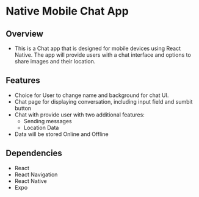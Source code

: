 # Native Mobile Chat App

## Overview

- This is a Chat app that is designed for mobile devices using React Native. The app will provide users with a chat interface and options to share images and their location.

## Features

- Choice for User to change name and background for chat UI.
- Chat page for displaying conversation, including input field and sumbit button
- Chat with provide user with two additional features:
  - Sending messages
  - Location Data
- Data will be stored Online and Offline

## Dependencies

- React
- React Navigation
- React Native
- Expo
